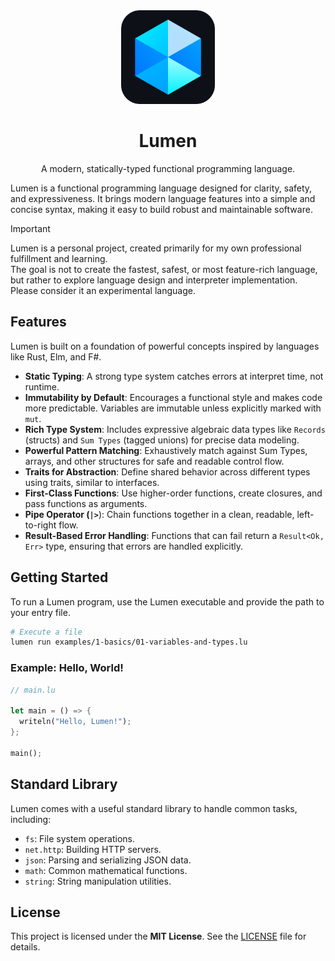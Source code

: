 <div align="center">
  <img src="assets/lumen.png" alt="Lumen Logo" width="150"/>
  <h1>Lumen</h1>
  <p>
    A modern, statically-typed functional programming language.
  </p>
</div>

Lumen is a functional programming language designed for clarity, safety, and expressiveness. It brings modern language features into a simple and concise syntax, making it easy to build robust and maintainable software.

> [!IMPORTANT]  
> Lumen is a personal project, created primarily for my own professional fulfillment and learning.  
> The goal is not to create the fastest, safest, or most feature-rich language, but rather to explore language design and interpreter implementation. Please consider it an experimental language.

## Features

Lumen is built on a foundation of powerful concepts inspired by languages like Rust, Elm, and F#.

- **Static Typing**: A strong type system catches errors at interpret time, not runtime.
- **Immutability by Default**: Encourages a functional style and makes code more predictable. Variables are immutable unless explicitly marked with `mut`.
- **Rich Type System**: Includes expressive algebraic data types like `Records` (structs) and `Sum Types` (tagged unions) for precise data modeling.
- **Powerful Pattern Matching**: Exhaustively match against Sum Types, arrays, and other structures for safe and readable control flow.
- **Traits for Abstraction**: Define shared behavior across different types using traits, similar to interfaces.
- **First-Class Functions**: Use higher-order functions, create closures, and pass functions as arguments.
- **Pipe Operator (`|>`**): Chain functions together in a clean, readable, left-to-right flow.
- **Result-Based Error Handling**: Functions that can fail return a `Result<Ok, Err>` type, ensuring that errors are handled explicitly.

## Getting Started

To run a Lumen program, use the Lumen executable and provide the path to your entry file.

```bash
# Execute a file
lumen run examples/1-basics/01-variables-and-types.lu
````

### Example: Hello, World\!

```rust
// main.lu

let main = () => {
  writeln("Hello, Lumen!");
};

main();
```

## Standard Library

Lumen comes with a useful standard library to handle common tasks, including:

  - `fs`: File system operations.
  - `net.http`: Building HTTP servers.
  - `json`: Parsing and serializing JSON data.
  - `math`: Common mathematical functions.
  - `string`: String manipulation utilities.

## License

This project is licensed under the **MIT License**. See the [LICENSE](LICENSE) file for details.
